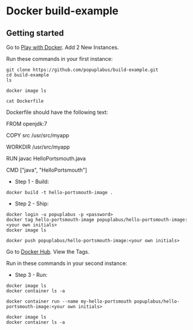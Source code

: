 Docker build-example 
=========

Getting started
---------------

Go to [Play with Docker](https://www.play-with-docker.com). Add 2 New Instances. 

Run these commands in your first instance:
```
git clone https://github.com/popuplabus/build-example.git
cd build-example
ls

docker image ls

cat Dockerfile
```

Dockerfile should have the following text:

  FROM openjdk:7

  COPY src /usr/src/myapp

  WORKDIR /usr/src/myapp

  RUN javac HelloPortsmouth.java

  CMD ["java", "HelloPortsmouth"]


* Step 1 - Build:
```
docker build -t hello-portsmouth-image .
```
* Step 2 - Ship:
```
docker login -u popuplabus -p <password>
docker tag hello-portsmouth-image popuplabus/hello-portsmouth-image:<your own initials>
docker image ls

docker push popuplabus/hello-portsmouth-image:<your own initials>
```

Go to [Docker Hub](https://hub.docker.com/r/popuplabus/hello-portsmouth-image/). View the Tags.

Run in these commands in your second instance:

* Step 3 - Run:
```
docker image ls
docker container ls -a

docker container run --name my-hello-portsmouth popuplabus/hello-portsmouth-image:<your own initials> 

docker image ls
docker container ls -a
```
